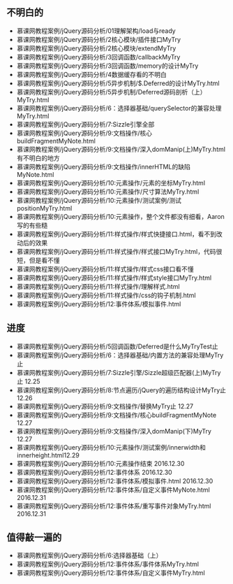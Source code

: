 ## 不明白的
- 慕课网教程案例/jQuery源码分析/01理解架构/load与ready
- 慕课网教程案例/jQuery源码分析/2核心模块/插件接口MyTry
- 慕课网教程案例/jQuery源码分析/2核心模块/extendMyTry
- 慕课网教程案例/jQuery源码分析/3回调函数/callbackMyTry
- 慕课网教程案例/jQuery源码分析/3回调函数/memory的设计MyTry
- 慕课网教程案例/jQuery源码分析/4数据缓存看的不明白
- 慕课网教程案例/jQuery源码分析/5异步机制/$.Deferred的设计MyTry.html
- 慕课网教程案例/jQuery源码分析/5异步机制/Deferred源码剖析（上）MyTry.html
- 慕课网教程案例/jQuery源码分析/6：选择器基础/querySelector的兼容处理MyTry.html
- 慕课网教程案例/jQuery源码分析/7:Sizzle引擎全部
- 慕课网教程案例/jQuery源码分析/9:文档操作/核心buildFragmentMyNote.html
- 慕课网教程案例/jQuery源码分析/9:文档操作/深入domManip(上)MyTry.html有不明白的地方
- 慕课网教程案例/jQuery源码分析/9:文档操作/innerHTML的缺陷MyNote.html
- 慕课网教程案例/jQuery源码分析/10:元素操作/元素的坐标MyTry.html
- 慕课网教程案例/jQuery源码分析/10:元素操作/尺寸算法MyTry.html
- 慕课网教程案例/jQuery源码分析/10:元素操作/测试案例/测试positionMyTry.html
- 慕课网教程案例/jQuery源码分析/10:元素操作，整个文件都没有细看，Aaron写的有些糙
- 慕课网教程案例/jQuery源码分析/11:样式操作/样式快捷接口.html，看不到改动后的效果
- 慕课网教程案例/jQuery源码分析/11:样式操作/样式接口MyTry.html，代码很短，但是看不懂
- 慕课网教程案例/jQuery源码分析/11:样式操作/样式css接口看不懂
- 慕课网教程案例/jQuery源码分析/11:样式操作/样式style接口MyTry.html
- 慕课网教程案例/jQuery源码分析/11:样式操作/理解样式.html
- 慕课网教程案例/jQuery源码分析/11:样式操作/css的钩子机制.html
- 慕课网教程案例/jQuery源码分析/12:事件体系/模拟事件.html 



## 进度
- 慕课网教程案例/jQuery源码分析/5回调函数/Deferred是什么MyTryTest止
- 慕课网教程案例/jQuery源码分析/6：选择器基础/内置方法的兼容处理MyTry止
- 慕课网教程案例/jQuery源码分析/7:Sizzle引擎/Sizzle超级匹配器(上)MyTry止 12.25
- 慕课网教程案例/jQuery源码分析/8:节点遍历/jQuery的遍历结构设计MyTry止 12.26
- 慕课网教程案例/jQuery源码分析/9:文档操作/替换MyTry止 12.27
- 慕课网教程案例/jQuery源码分析/9:文档操作/核心buildFragmentMyNote 12.27
- 慕课网教程案例/jQuery源码分析/9:文档操作/深入domManip(下)MyTry 12.27
- 慕课网教程案例/jQuery源码分析/10:元素操作/测试案例/innerwidth和innerheight.html12.29
- 慕课网教程案例/jQuery源码分析/10:元素操作结束 2016.12.30
- 慕课网教程案例/jQuery源码分析/12:事件体系 2016.12.30
- 慕课网教程案例/jQuery源码分析/12:事件体系/模拟事件.html 2016.12.30
- 慕课网教程案例/jQuery源码分析/12:事件体系/自定义事件MyNote.html 2016.12.31
- 慕课网教程案例/jQuery源码分析/12:事件体系/重写事件对象MyTry.html 2016.12.31


## 值得敲一遍的
- 慕课网教程案例/jQuery源码分析/6:选择器基础（上）
- 慕课网教程案例/jQuery源码分析/12:事件体系/事件体系MyTry.html
- 慕课网教程案例/jQuery源码分析/12:事件体系/自定义事件MyTry.html

